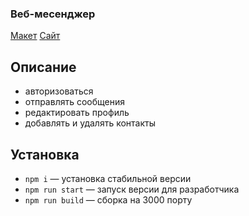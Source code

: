 ### Веб-месенджер
[Макет](https://www.figma.com/file/jF5fFFzgGOxQeB4CmKWTiE/Chat_external_link?node-id=0%3A1&t=zquMHUAZWFSwxTwZ-0)
[Сайт](https://ornate-pastelito-e830da.netlify.app/)

## Описание
- авторизоваться
- отправлять сообщения
- редактировать профиль
- добавлять и удалять контакты

## Установка
- `npm i` — установка стабильной версии
- `npm run start` — запуск версии для разработчика
- `npm run build` — сборка на 3000 порту

